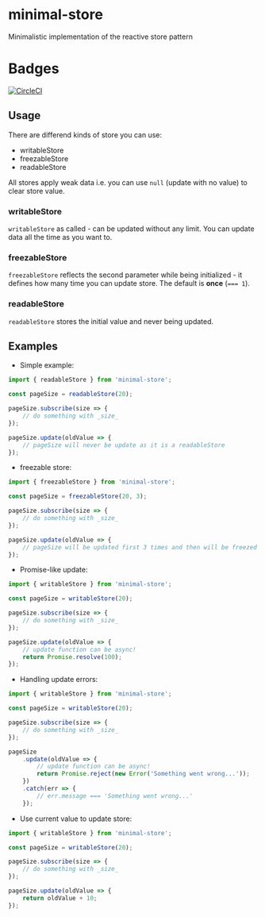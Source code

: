 # minimal-store

Minimalistic implementation of the reactive store pattern

# Badges

[![CircleCI](https://circleci.com/gh/n0th1ng-else/minimal-store/tree/master.svg?style=svg)](https://circleci.com/gh/n0th1ng-else/minimal-store/tree/master)

## Usage

There are differend kinds of store you can use:

- writableStore
- freezableStore
- readableStore

All stores apply weak data i.e. you can use `null` (update with no value) to clear store value.

### writableStore

`writableStore` as called - can be updated without any limit. You can update data all the time as you want to.

### freezableStore

`freezableStore` reflects the second parameter while being initialized - it defines how many time you can update store. The default is **once** (`=== 1`).

### readableStore

`readableStore` stores the initial value and never being updated.

## Examples

- Simple example:

```js
import { readableStore } from 'minimal-store';

const pageSize = readableStore(20);

pageSize.subscribe(size => {
	// do something with _size_
});

pageSize.update(oldValue => {
	// pageSize will never be update as it is a readableStore
});
```

- freezable store:

```js
import { freezableStore } from 'minimal-store';

const pageSize = freezableStore(20, 3);

pageSize.subscribe(size => {
	// do something with _size_
});

pageSize.update(oldValue => {
	// pageSize will be updated first 3 times and then will be freezed
});
```

- Promise-like update:

```js
import { writableStore } from 'minimal-store';

const pageSize = writableStore(20);

pageSize.subscribe(size => {
	// do something with _size_
});

pageSize.update(oldValue => {
	// update function can be async!
	return Promise.resolve(100);
});
```

- Handling update errors:

```js
import { writableStore } from 'minimal-store';

const pageSize = writableStore(20);

pageSize.subscribe(size => {
	// do something with _size_
});

pageSize
	.update(oldValue => {
		// update function can be async!
		return Promise.reject(new Error('Something went wrong...'));
	})
	.catch(err => {
		// err.message === 'Something went wrong...'
	});
```

- Use current value to update store:

```js
import { writableStore } from 'minimal-store';

const pageSize = writableStore(20);

pageSize.subscribe(size => {
	// do something with _size_
});

pageSize.update(oldValue => {
	return oldValue + 10;
});
```
